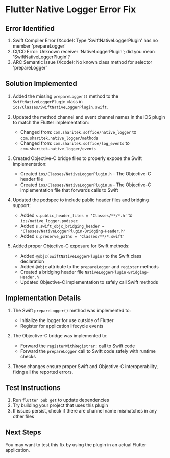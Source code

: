 # Flutter Native Logger Error Fix

## Error Identified
1. Swift Compiler Error (Xcode): Type 'SwiftNativeLoggerPlugin' has no member 'prepareLogger'
2. CI/CD Error: Unknown receiver 'NativeLoggerPlugin'; did you mean 'SwiftNativeLoggerPlugin'?
3. ARC Semantic Issue (Xcode): No known class method for selector 'prepareLogger'

## Solution Implemented
1. Added the missing `prepareLogger()` method to the `SwiftNativeLoggerPlugin` class in `ios/Classes/SwiftNativeLoggerPlugin.swift`.

2. Updated the method channel and event channel names in the iOS plugin to match the Flutter implementation:
   - Changed from: `com.sharitek.soffice/native_logger` to `com.sharitek.native_logger/methods`
   - Changed from: `com.sharitek.soffice/log_events` to `com.sharitek.native_logger/events`

3. Created Objective-C bridge files to properly expose the Swift implementation:
   - Created `ios/Classes/NativeLoggerPlugin.h` - The Objective-C header file
   - Created `ios/Classes/NativeLoggerPlugin.m` - The Objective-C implementation file that forwards calls to Swift
   
4. Updated the podspec to include public header files and bridging support:
   - Added `s.public_header_files = 'Classes/**/*.h'` to `ios/native_logger.podspec`
   - Added `s.swift_objc_bridging_header = 'Classes/NativeLoggerPlugin-Bridging-Header.h'`
   - Added `s.preserve_paths = 'Classes/**/*.swift'`

5. Added proper Objective-C exposure for Swift methods:
   - Added `@objc(SwiftNativeLoggerPlugin)` to the Swift class declaration
   - Added `@objc` attribute to the `prepareLogger` and `register` methods
   - Created a bridging header file `NativeLoggerPlugin-Bridging-Header.h`
   - Updated Objective-C implementation to safely call Swift methods

## Implementation Details
1. The Swift `prepareLogger()` method was implemented to:
   - Initialize the logger for use outside of Flutter
   - Register for application lifecycle events

2. The Objective-C bridge was implemented to:
   - Forward the `registerWithRegistrar:` call to Swift code
   - Forward the `prepareLogger` call to Swift code safely with runtime checks
   
3. These changes ensure proper Swift and Objective-C interoperability, fixing all the reported errors.

## Test Instructions
1. Run `flutter pub get` to update dependencies
2. Try building your project that uses this plugin
3. If issues persist, check if there are channel name mismatches in any other files

## Next Steps
You may want to test this fix by using the plugin in an actual Flutter application. 